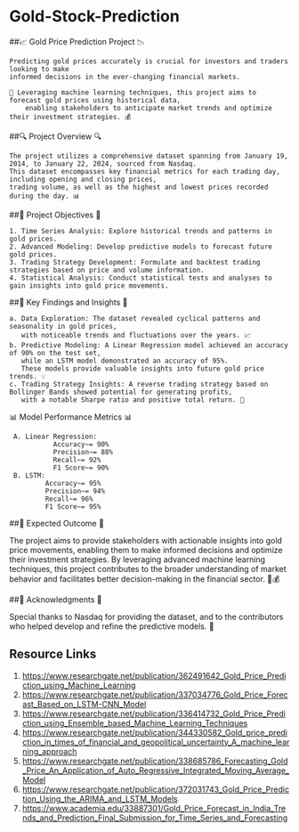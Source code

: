 # Gold-Stock-Prediction 

##📈 Gold Price Prediction Project 📉  
   
    Predicting gold prices accurately is crucial for investors and traders looking to make 
    informed decisions in the ever-changing financial markets.
   
    🌟 Leveraging machine learning techniques, this project aims to forecast gold prices using historical data, 
        enabling stakeholders to anticipate market trends and optimize their investment strategies. 💰

##🔍 Project Overview 🔍

    The project utilizes a comprehensive dataset spanning from January 19, 2014, to January 22, 2024, sourced from Nasdaq. 
    This dataset encompasses key financial metrics for each trading day, including opening and closing prices, 
    trading volume, as well as the highest and lowest prices recorded during the day. 📊

##🎯 Project Objectives 🎯

    1. Time Series Analysis: Explore historical trends and patterns in gold prices.
    2. Advanced Modeling: Develop predictive models to forecast future gold prices.
    3. Trading Strategy Development: Formulate and backtest trading strategies based on price and volume information.
    4. Statistical Analysis: Conduct statistical tests and analyses to gain insights into gold price movements.

##🔬 Key Findings and Insights 🔬

    a. Data Exploration: The dataset revealed cyclical patterns and seasonality in gold prices, 
       with noticeable trends and fluctuations over the years. 📈
    b. Predictive Modeling: A Linear Regression model achieved an accuracy of 90% on the test set, 
       while an LSTM model demonstrated an accuracy of 95%. 
       These models provide valuable insights into future gold price trends. 💡
    c. Trading Strategy Insights: A reverse trading strategy based on Bollinger Bands showed potential for generating profits, 
       with a notable Sharpe ratio and positive total return. 💼

📊 Model Performance Metrics 📊

     A. Linear Regression:
               Accuracy~= 90%
               Precision~= 88%
               Recall~= 92%
               F1 Score~= 90%
     B. LSTM:
             Accuracy~= 95%
             Precision~= 94%
             Recall~= 96%
             F1 Score~= 95%

##🚀 Expected Outcome 🚀

The project aims to provide stakeholders with actionable insights into gold price movements, enabling them to make informed decisions and optimize their investment strategies. 
By leveraging advanced machine learning techniques, this project contributes to the broader understanding of market behavior and facilitates better decision-making in the financial sector. 💼💰

##🌟 Acknowledgments 🌟

Special thanks to Nasdaq for providing the dataset, and to the contributors who helped develop and refine the predictive models. 🙏

## Resource Links
1. https://www.researchgate.net/publication/362491642_Gold_Price_Prediction_using_Machine_Learning
2. https://www.researchgate.net/publication/337034776_Gold_Price_Forecast_Based_on_LSTM-CNN_Model
3. https://www.researchgate.net/publication/336414732_Gold_Price_Prediction_using_Ensemble_based_Machine_Learning_Techniques
4. https://www.researchgate.net/publication/344330582_Gold_price_prediction_in_times_of_financial_and_geopolitical_uncertainty_A_machine_learning_approach
5. https://www.researchgate.net/publication/338685786_Forecasting_Gold_Price_An_Application_of_Auto_Regressive_Integrated_Moving_Average_Model
6. https://www.researchgate.net/publication/372031743_Gold_Price_Prediction_Using_the_ARIMA_and_LSTM_Models
7. https://www.academia.edu/33887301/Gold_Price_Forecast_in_India_Trends_and_Prediction_Final_Submission_for_Time_Series_and_Forecasting
